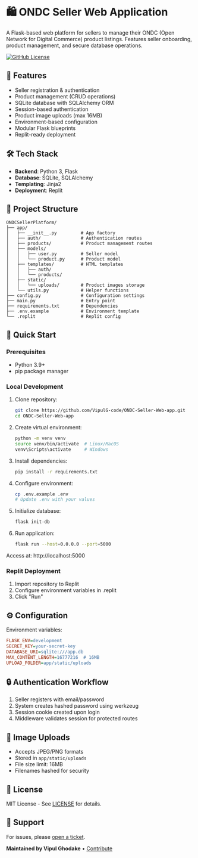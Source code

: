 # 🛍️ ONDC Seller Web Application

A Flask-based web platform for sellers to manage their ONDC (Open Network for Digital Commerce) product listings. Features seller onboarding, product management, and secure database operations.

[![GitHub License](https://img.shields.io/github/license/VipulG-code/ONDC-Seller-Web-app)](https://github.com/VipulG-code/ONDC-Seller-Web-app/blob/main/LICENSE)

## 🌟 Features
- Seller registration & authentication
- Product management (CRUD operations)
- SQLite database with SQLAlchemy ORM
- Session-based authentication
- Product image uploads (max 16MB)
- Environment-based configuration
- Modular Flask blueprints
- Replit-ready deployment

## 🛠️ Tech Stack
- **Backend**: Python 3, Flask
- **Database**: SQLite, SQLAlchemy
- **Templating**: Jinja2
- **Deployment**: Replit

## 📁 Project Structure
```
ONDCSellerPlatform/
├── app/
│   ├── __init__.py         # App factory
│   ├── auth/               # Authentication routes
│   ├── products/           # Product management routes
│   ├── models/
│   │   ├── user.py         # Seller model
│   │   └── product.py      # Product model
│   ├── templates/          # HTML templates
│   │   ├── auth/
│   │   └── products/
│   ├── static/
│   │   └── uploads/        # Product images storage
│   └── utils.py            # Helper functions
├── config.py               # Configuration settings
├── main.py                 # Entry point
├── requirements.txt        # Dependencies
├── .env.example            # Environment template
└── .replit                 # Replit config
```

## 🚀 Quick Start

### Prerequisites
- Python 3.9+
- pip package manager

### Local Development
1. Clone repository:
   ```bash
   git clone https://github.com/VipulG-code/ONDC-Seller-Web-app.git
   cd ONDC-Seller-Web-app
   ```

2. Create virtual environment:
   ```bash
   python -m venv venv
   source venv/bin/activate  # Linux/MacOS
   venv\Scripts\activate     # Windows
   ```

3. Install dependencies:
   ```bash
   pip install -r requirements.txt
   ```

4. Configure environment:
   ```bash
   cp .env.example .env
   # Update .env with your values
   ```

5. Initialize database:
   ```bash
   flask init-db
   ```

6. Run application:
   ```bash
   flask run --host=0.0.0.0 --port=5000
   ```

Access at: http://localhost:5000

### Replit Deployment
1. Import repository to Replit
2. Configure environment variables in .replit
3. Click "Run"

## ⚙️ Configuration
Environment variables:
```ini
FLASK_ENV=development
SECRET_KEY=your-secret-key
DATABASE_URI=sqlite:///app.db
MAX_CONTENT_LENGTH=16777216  # 16MB
UPLOAD_FOLDER=app/static/uploads
```

## 🔒 Authentication Workflow
1. Seller registers with email/password
2. System creates hashed password using werkzeug
3. Session cookie created upon login
4. Middleware validates session for protected routes

## 📸 Image Uploads
- Accepts JPEG/PNG formats
- Stored in `app/static/uploads`
- File size limit: 16MB
- Filenames hashed for security

## 📄 License
MIT License - See [LICENSE](LICENSE) for details.

## 🙋 Support
For issues, please [open a ticket](https://github.com/VipulG-code/ONDC-Seller-Web-app/issues).


**Maintained by Vipul Ghodake** • [Contribute](https://github.com/VipulG-code/ONDC-Seller-Web-app/pulls)
```
